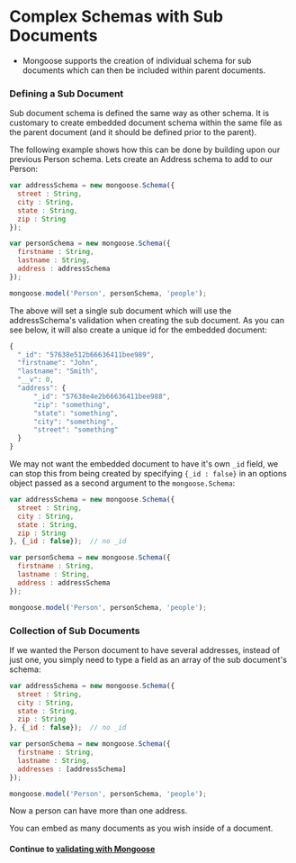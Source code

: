 # Complex Schemas with Sub Documents
* Mongoose supports the creation of individual schema for sub documents which can then be included within parent documents.
  
### Defining a Sub Document
Sub document schema is defined the same way as other schema. It is customary to create embedded document schema within the same file as the parent document (and it should be defined prior to the parent).  
  
The following example shows how this can be done by building upon our previous Person schema. Lets create an Address schema to add to our Person:
  
```javascript
var addressSchema = new mongoose.Schema({
  street : String,
  city : String,
  state : String,
  zip : String
});

var personSchema = new mongoose.Schema({
  firstname : String,
  lastname : String,
  address : addressSchema
});

mongoose.model('Person', personSchema, 'people');
```
  
The above will set a single sub document which will use the addressSchema's validation when creating the sub document. As you can see below, it will also create a unique id for the embedded document:
  
```javascript
{
  "_id": "57638e512b66636411bee989",
  "firstname": "John",
  "lastname": "Smith",
  "__v": 0,
  "address": {
      "_id": "57638e4e2b66636411bee988",
      "zip": "something",
      "state": "something",
      "city": "something",
      "street": "something"
  }
}
```
  
We may not want the embedded document to have it's own `_id` field, we can stop this from being created by specifying `{_id : false}` in an options object passed as a second argument to the `mongoose.Schema`:
  
```javascript
var addressSchema = new mongoose.Schema({
  street : String,
  city : String,
  state : String,
  zip : String
}, {_id : false});  // no _id

var personSchema = new mongoose.Schema({
  firstname : String,
  lastname : String,
  address : addressSchema
});

mongoose.model('Person', personSchema, 'people');
```
  
### Collection of Sub Documents
If we wanted the Person document to have several addresses, instead of just one, you simply need to type a field as an array of the sub document's schema:
  
```javascript
var addressSchema = new mongoose.Schema({
  street : String,
  city : String,
  state : String,
  zip : String
}, {_id : false});  // no _id

var personSchema = new mongoose.Schema({
  firstname : String,
  lastname : String,
  addresses : [addressSchema]
});

mongoose.model('Person', personSchema, 'people');
```
  
Now a person can have more than one address.
  
You can embed as many documents as you wish inside of a document.
  
#### Continue to [validating with Mongoose](5_validation.md)
